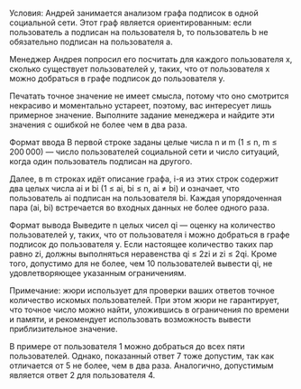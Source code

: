 Условия:
Андрей занимается анализом графа подписок в одной социальной сети. Этот граф является ориентированным: если пользователь a подписан на пользователя b, то пользователь b не обязательно подписан на пользователя a.

Менеджер Андрея попросил его посчитать для каждого пользователя x, сколько существует пользователей y, таких, что от пользователя x можно добраться в графе подписок до пользователя y.

Печатать точное значение не имеет смысла, потому что оно смотрится некрасиво и моментально устареет, поэтому, вас интересует лишь примерное значение. Выполните задание менеджера и найдите эти значения с ошибкой не более чем в два раза.

Формат ввода
В первой строке заданы целые числа n и m (1 ≤ n, m ≤ 200 000) — число пользователей социальной сети и число ситуаций, когда один пользователь подписан на другого.

Далее, в m строках идёт описание графа, i-я из этих строк содержит два целых числа ai и bi (1 ≤ ai, bi ≤ n, ai ≠ bi) и означает, что пользователь ai подписан на пользователя bi. Каждая упорядоченная пара (ai, bi) встречается во входных данных не более одного раза.

Формат вывода
Выведите n целых чисел qi — оценку на количество пользователей y, таких, что от пользователя i можно добраться в графе подписок до пользователя y. Если настоящее количество таких пар равно zi, должны выполняться неравенства qi ≤ 2zi и zi ≤ 2qi. Кроме того, допустимо для не более, чем 10 пользователей вывести qi, не удовлетворяющее указанным ограничениям.

Примечание: жюри использует для проверки ваших ответов точное количество искомых пользователей. При этом жюри не гарантирует, что точное число можно найти, уложившись в ограничения по времени и памяти, и рекомендует использовать возможность вывести приблизительное значение.

В примере от пользователя 1 можно добраться до всех пяти пользователей. Однако, показанный ответ 7 тоже допустим, так как отличается от 5 не более, чем в два раза. Аналогично, допустимым является ответ 2 для пользователя 4.
